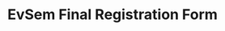 ---
title: EvSem Final Registration Form
redirect_to: https://forms.gle/LkzZgkkyjDuMQEKH7
redirect_from: 
  - /EvSem2223RegForm
  - /evsem2223regform
---